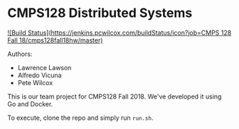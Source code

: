 # CMPS128 Distributed Systems

[![Build Status](https://jenkins.pcwilcox.com/buildStatus/icon?job=CMPS 128 Fall 18/cmps128fall18hw/master)](https://jenkins.pcwilcox.com/job/CMPS%20128%20Fall%2018/job/cmps128fall18hw/job/master/)


Authors:
 * Lawrence Lawson
 * Alfredo Vicuna
 * Pete Wilcox

This is our team project for CMPS128 Fall 2018. We've developed it using Go and Docker.

To execute, clone the repo and simply run `run.sh`.